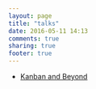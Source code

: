 ```yaml
---
layout: page
title: "talks"
date: 2016-05-11 14:13
comments: true
sharing: true
footer: true
---
```

<ul>
  <li><a href="{{ root_url }}/talks/kanban-and-beyond/">Kanban and Beyond</a></li>
</ul>
